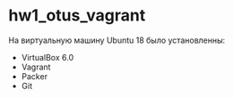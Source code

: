 # hw1_otus_vagrant
На виртуальную машину Ubuntu 18 было установленны:
* VirtualBox 6.0
* Vagrant
* Packer
* Git
